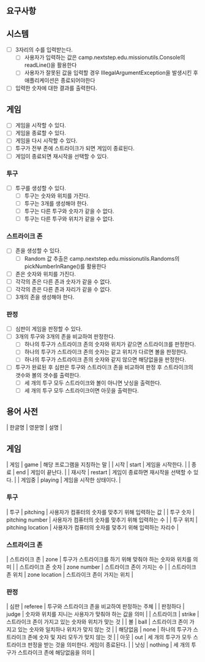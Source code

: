 ## 요구사항
## 시스템
- [ ] 3자리의 수를 입력받는다.
  - [ ] 사용자가 입력하는 값은 camp.nextstep.edu.missionutils.Console의 readLine()을 활용한다
  - [ ] 사용자가 잘못된 값을 입력할 경우 IllegalArgumentException을 발생시킨 후 애플리케이션은 종료되어야한다
- [ ] 입력한 숫자에 대한 결과를 출력한다.

## 게임
- [ ] 게임을 시작할 수 있다.
- [ ] 게임을 종료할 수 있다.
- [ ] 게임을 다시 시작할 수 있다.
- [ ] 투구가 전부 존에 스트라이크가 되면 게임이 종료된다.
- [ ] 게임이 종료되면 재시작을 선택할 수 있다.

### 투구
- [ ] 투구를 생성할 수 있다.
  - [ ] 투구는 숫자와 위치를 가진다.
  - [ ] 투구는 3개를 생성해야 한다.
  - [ ] 투구는 다른 투구와 숫자가 같을 수 없다.
  - [ ] 투구는 다른 투구와 위치가 같을 수 없다.

### 스트라이크 존
- [ ] 존을 생성할 수 있다.
  - [ ] Random 값 추출은 camp.nextstep.edu.missionutils.Randoms의 pickNumberInRange()를 활용한다
- [ ] 존은 숫자와 위치를 가진다.
- [ ] 각각의 존은 다른 존과 숫자가 같을 수 없다.
- [ ] 각각의 존은 다른 존과 자리가 같을 수 없다.
- [ ] 3개의 존을 생성해야 한다.

### 판정
- [ ] 심판이 게임을 판정할 수 있다.
- [ ] 3개의 투구와 3개의 존을 비교하여 판정한다.
  - [ ] 하나의 투구가 스트라이크 존의 숫자와 위치가 같으면 스트라이크를 판정한다.
  - [ ] 하나의 투구가 스트라이크 존의 숫자는 같고 위치가 다르면 볼을 판정한다.
  - [ ] 하나의 투구가 스트라이크 존의 숫자와 같지 않으면 해당없을을 판정한다.
- [ ] 투구가 완료된 후 심판은 투구와 스트라이크 존을 비교하여 판정 후 스트라이크의 갯수와 볼의 갯수를 출력한다.
  - [ ] 세 개의 투구 모두 스트라이크와 볼이 아니면 낫싱을 출력한다.
  - [ ] 세 개의 투구 모두 스트라이크이면 아웃을 출력한다.

## 용어 사전
| 한글명 | 영문명 | 설명 |

## 게임
| 게임 | game | 해당 프로그램을 지칭하는 말 |
| 시작 | start | 게임을 시작한다. |
| 종료 | end | 게임이 끝난다. |
| 재시작 | restart | 게임이 종료하면 재시작을 선택할 수 있다. |
| 게임중 | playing | 게임을 시작한 상태이다. |

### 투구
| 투구 | pitching | 사용자가 컴퓨터의 숫자를 맞추기 위해 입력하는 값 |
| 투구 숫자 | pitching number | 사용자가 컴퓨터의 숫자를 맞추기 위해 입력하는 수 |
| 투구 위치 | pitching location | 사용자가 컴퓨터의 숫자를 맞추기 위해 입력하는 자리수 |

### 스트라이크 존
| 스트라이크 존 | zone | 투구가 스트라이크를 하기 위해 맞춰야 하는 숫자와 위치를 의미 |
| 스트라이크 존 숫자 | zone number | 스트라이크 존이 가지는 수 |
| 스트라이크 존 위치 | zone location | 스트라이크 존이 가지는 위치 |

### 판정
| 심판 | referee | 투구와 스트라이크 존을 비교하여 판정하는 주체 |
| 판정하다 | judge | 숫자와 위치를 지니는 사용자가 맞춰야 하는 값을 의미 |
| 스트라이크 | strike | 스트라이크 존이 가지고 있는 숫자와 위치가 맞는 것 |
| 볼 | ball | 스트라이크 존이 가지고 있는 숫자와 일치하나 위치가 맞지 않는 것 |
| 해당없음 | none | 하나의 투구가 스트라이크 존에 숫자 및 자리 모두가 맞지 않는 것 |
| 아웃 | out | 세 개의 투구가 모두 스트라이크 판정을 받는 것을 의미한다. 게임이 종료된다. |
| 낫싱 | nothing | 세 개의 투구가 스트라이크 존에 해당없음을 의미 |
